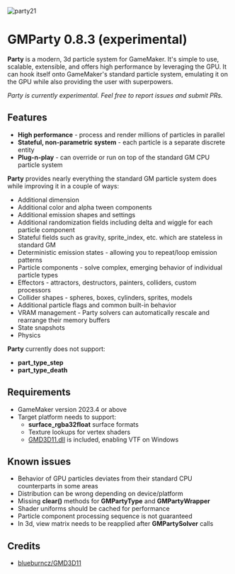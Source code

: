 ![party21](https://github.com/Fanatrick/GMParty/assets/12619098/43c0e26b-b813-4e5b-ab63-984ae1e68667)

# GMParty 0.8.3 (experimental)
**Party** is a modern, 3d particle system for GameMaker. It's simple to use, scalable, extensible, and offers high performance by leveraging the GPU. It can hook itself onto GameMaker's standard particle system, emulating it on the GPU while also providing the user with superpowers.

*Party is currently experimental. Feel free to report issues and submit PRs.*

## Features
- **High performance** - process and render millions of particles in parallel
- **Stateful, non-parametric system** - each particle is a separate discrete entity
- **Plug-n-play** - can override or run on top of the standard GM CPU particle system

**Party** provides nearly everything the standard GM particle system does while improving it in a couple of ways:

- Additional dimension
- Additional color and alpha tween components
- Additional emission shapes and settings
- Additional randomization fields including delta and wiggle for each particle component
- Stateful fields such as gravity, sprite_index, etc. which are stateless in standard GM
- Deterministic emission states - allowing you to repeat/loop emission patterns
- Particle components - solve complex, emerging behavior of individual particle types
- Effectors - attractors, destructors, painters, colliders, custom processors
- Collider shapes - spheres, boxes, cylinders, sprites, models
- Additional particle flags and common built-in behavior
- VRAM management - Party solvers can automatically rescale and rearrange their memory buffers
- State snapshots
- Physics

**Party** currently does not support:

- **part_type_step**
- **part_type_death**

## Requirements

- GameMaker version 2023.4 or above
- Target platform needs to support:
  - **surface_rgba32float** surface formats
  - Texture lookups for vertex shaders
  - [GMD3D11.dll](https://github.com/blueburncz/GMD3D11) is included, enabling VTF on Windows

## Known issues


- Behavior of GPU particles deviates from their standard CPU counterparts in some areas
- Distribution can be wrong depending on device/platform
- Missing **clear()** methods for **GMPartyType** and **GMPartyWrapper**
- Shader uniforms should be cached for performance
- Particle component processing sequence is not guaranteed
- In 3d, view matrix needs to be reapplied after **GMPartySolver** calls

## Credits

- [blueburncz/GMD3D11](https://github.com/blueburncz/GMD3D11)
